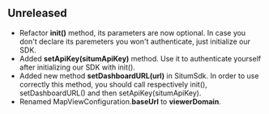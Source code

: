 ## Unreleased

* Refactor **init()** method, its parameters are now optional. In case you don't declare its paremeters you won't authenticate, just initialize our SDK.
* Added **setApiKey(situmApiKey)** method. Use it to authenticate yourself after initializing our SDK with init().
* Added new method **setDashboardURL(url)** in SitumSdk. In order to use correctly this method, you should call respectively init(), setDashboardURL() and then setApiKey(situmApiKey).
* Renamed MapViewConfiguration.**baseUrl** to **viewerDomain**.
